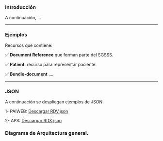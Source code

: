 ### Introducción

A continuación, ...

---

### Ejemplos
Recursos que contiene:

✅ **Document Reference** que forman parte del SGSSS.

✅ **Patient**: recurso para representar paciente.

✅ **Bundle-document** ....

---

### JSON

A continuación se despliegan ejemplos de JSON:

1- PAIWEB: [Descargar RDV.json](D:\2.COLOMBIA\2025_IG_CO\GuiasImplementacion\input\pagecontent\rdav.jsonc) 

2- APS: [Descargar RDX.json](D:\2.COLOMBIA\2025_IG_CO\GuiasImplementacion\input\pagecontent\RDA.json) 



### Diagrama de Arquitectura general.
